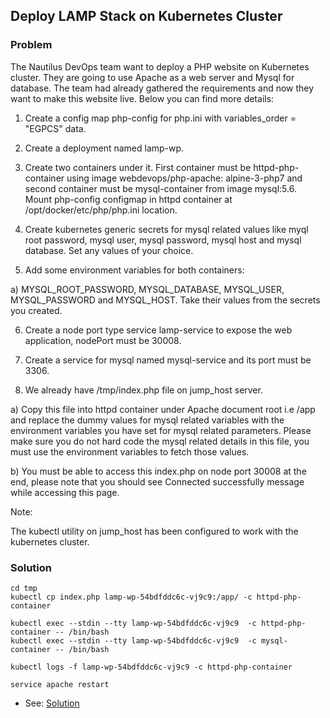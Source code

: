## Deploy LAMP Stack on Kubernetes Cluster

### Problem

The Nautilus DevOps team want to deploy a PHP website on Kubernetes cluster. They are going to use Apache as a web
server and Mysql for database. The team had already gathered the requirements and now they want to make this website
live. Below you can find more details:

1) Create a config map php-config for php.ini with variables_order = "EGPCS" data.

2) Create a deployment named lamp-wp.

3) Create two containers under it. First container must be httpd-php-container using image webdevops/php-apache:
   alpine-3-php7 and second container must be mysql-container from image mysql:5.6. Mount php-config configmap in httpd
   container at /opt/docker/etc/php/php.ini location.

4) Create kubernetes generic secrets for mysql related values like myql root password, mysql user, mysql password, mysql
   host and mysql database. Set any values of your choice.

5) Add some environment variables for both containers:

a) MYSQL_ROOT_PASSWORD, MYSQL_DATABASE, MYSQL_USER, MYSQL_PASSWORD and MYSQL_HOST. Take their values from the secrets
you created.

6) Create a node port type service lamp-service to expose the web application, nodePort must be 30008.

7) Create a service for mysql named mysql-service and its port must be 3306.

8) We already have /tmp/index.php file on jump_host server.

a) Copy this file into httpd container under Apache document root i.e /app and replace the dummy values for mysql
related variables with the environment variables you have set for mysql related parameters. Please make sure you do not
hard code the mysql related details in this file, you must use the environment variables to fetch those values.

b) You must be able to access this index.php on node port 30008 at the end, please note that you should see Connected
successfully message while accessing this page.

Note:

The kubectl utility on jump_host has been configured to work with the kubernetes cluster.

### Solution

```shell
cd tmp
kubectl cp index.php lamp-wp-54bdfddc6c-vj9c9:/app/ -c httpd-php-container

kubectl exec --stdin --tty lamp-wp-54bdfddc6c-vj9c9  -c httpd-php-container -- /bin/bash
kubectl exec --stdin --tty lamp-wp-54bdfddc6c-vj9c9  -c mysql-container -- /bin/bash

kubectl logs -f lamp-wp-54bdfddc6c-vj9c9 -c httpd-php-container

service apache restart
```

- See: [Solution](./solution.yaml)
